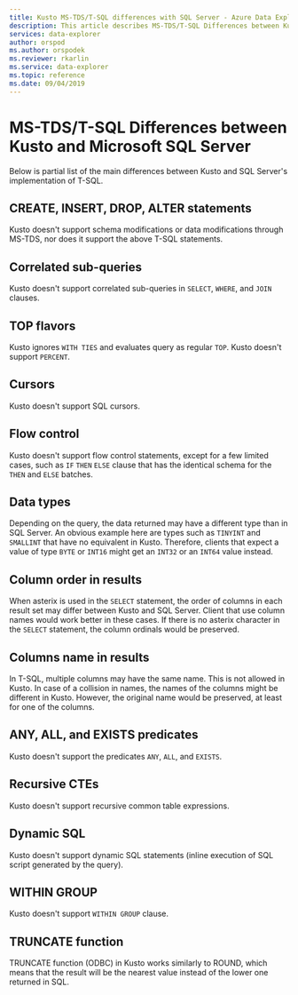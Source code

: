```yaml
---
title: Kusto MS-TDS/T-SQL differences with SQL Server - Azure Data Explorer
description: This article describes MS-TDS/T-SQL Differences between Kusto and Microsoft SQL Server in Azure Data Explorer.
services: data-explorer
author: orspod
ms.author: orspodek
ms.reviewer: rkarlin
ms.service: data-explorer
ms.topic: reference
ms.date: 09/04/2019
---
```

# MS-TDS/T-SQL Differences between Kusto and Microsoft SQL Server

Below is partial list of the main differences between Kusto and SQL Server's implementation of T-SQL.

## CREATE, INSERT, DROP, ALTER statements

Kusto doesn't support schema modifications or data modifications through MS-TDS,
nor does it support the above T-SQL statements.

## Correlated sub-queries

Kusto doesn't support correlated sub-queries in `SELECT`, `WHERE`, and `JOIN` clauses.

## TOP flavors

Kusto ignores `WITH TIES` and evaluates query as regular `TOP`.
Kusto doesn't support `PERCENT`.

## Cursors

Kusto doesn't support SQL cursors.

## Flow control

Kusto doesn't support flow control statements, except for a few limited cases,
such as `IF` `THEN` `ELSE` clause that has the identical schema for the `THEN`
and `ELSE` batches.

## Data types

Depending on the query, the data returned may have a different type than in SQL Server.
An obvious example here are types such as `TINYINT` and `SMALLINT` that have no
equivalent in Kusto. Therefore, clients that expect a value of type `BYTE` or `INT16`
might get an `INT32` or an `INT64` value instead.

## Column order in results

When asterix is used in the `SELECT` statement, the order of columns in each result set
may differ between Kusto and SQL Server. Client that use column names would work better in these cases.
If there is no asterix character in the `SELECT` statement, the column ordinals would be preserved.

## Columns name in results

In T-SQL, multiple columns may have the same name. This is not allowed in Kusto.
In case of a collision in names, the names of the columns might be different in Kusto.
However, the original name would be preserved, at least for one of the columns.

## ANY, ALL, and EXISTS predicates

Kusto doesn't support the predicates `ANY`, `ALL`, and `EXISTS`.

## Recursive CTEs

Kusto doesn't support recursive common table expressions.

## Dynamic SQL

Kusto doesn't support dynamic SQL statements (inline execution of SQL script generated by the query).

## WITHIN GROUP

Kusto doesn't support `WITHIN GROUP` clause.

## TRUNCATE function

TRUNCATE function (ODBC) in Kusto works similarly to ROUND, which means that the result will be the nearest value instead of the lower one returned in SQL.
